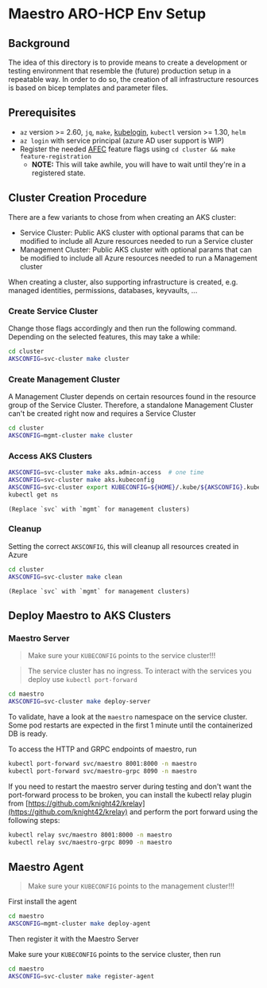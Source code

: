# Maestro ARO-HCP Env Setup

## Background

The idea of this directory is to provide means to create a development or testing environment that resemble the (future) production setup in a repeatable way. In order to do so, the creation of all infrastructure resources is based on bicep templates and parameter files.

## Prerequisites

* `az` version >= 2.60, `jq`, `make`, [kubelogin](https://azure.github.io/kubelogin/install.html), `kubectl` version >= 1.30, `helm`
* `az login` with service principal (azure AD user support is WIP)
* Register the needed [AFEC](https://aka.ms/afec) feature flags using `cd cluster && make feature-registration`
    * __NOTE:__ This will take awhile, you will have to wait until they're in a registered state.

## Cluster Creation Procedure

There are a few variants to chose from when creating an AKS cluster:

* Service Cluster: Public AKS cluster with optional params that can be modified to include all Azure resources needed to run a Service cluster
* Management Cluster: Public AKS cluster with optional params that can be modified to include all Azure resources needed to run a Management cluster

When creating a cluster, also supporting infrastructure is created, e.g. managed identities, permissions, databases, keyvaults, ...

### Create Service Cluster

Change those flags accordingly and then run the following command. Depending on the selected features, this may take a while:

  ```bash
  cd cluster
  AKSCONFIG=svc-cluster make cluster
  ```

### Create Management Cluster

A Management Cluster depends on certain resources found in the resource group of the Service Cluster. Therefore, a standalone Management Cluster can't be created right now and requires a Service Cluster

  ```bash
  cd cluster
  AKSCONFIG=mgmt-cluster make cluster
  ```

### Access AKS Clusters

   ```bash
   AKSCONFIG=svc-cluster make aks.admin-access  # one time
   AKSCONFIG=svc-cluster make aks.kubeconfig
   AKSCONFIG=svc-cluster export KUBECONFIG=${HOME}/.kube/${AKSCONFIG}.kubeconfig
   kubectl get ns
   ```

    (Replace `svc` with `mgmt` for management clusters)

### Cleanup

Setting the correct `AKSCONFIG`, this will cleanup all resources created in Azure

   ```bash
   cd cluster
   AKSCONFIG=svc-cluster make clean
   ```

    (Replace `svc` with `mgmt` for management clusters)

## Deploy Maestro to AKS Clusters

### Maestro Server

> Make sure your `KUBECONFIG` points to the service cluster!!!

> The service cluster has no ingress. To interact with the services you deploy use `kubectl port-forward`

  ```bash
  cd maestro
  AKSCONFIG=svc-cluster make deploy-server
  ```

To validate, have a look at the `maestro` namespace on the service cluster. Some pod restarts are expected in the first 1 minute until the containerized DB is ready.

To access the HTTP and GRPC endpoints of maestro, run

  ```bash
  kubectl port-forward svc/maestro 8001:8000 -n maestro
  kubectl port-forward svc/maestro-grpc 8090 -n maestro
  ```

If you need to restart the maestro server during testing and don't want the port-forward process to be broken, you can install the kubectl relay plugin from [https://github.com/knight42/krelay](https://github.com/knight42/krelay) and perform the port forward using the following steps:


  ```bash
  kubectl relay svc/maestro 8001:8000 -n maestro
  kubectl relay svc/maestro-grpc 8090 -n maestro
  ```

## Maestro Agent

> Make sure your `KUBECONFIG` points to the management cluster!!!

First install the agent

  ```bash
  cd maestro
  AKSCONFIG=mgmt-cluster make deploy-agent
  ```

Then register it with the Maestro Server

Make sure your `KUBECONFIG` points to the service cluster, then run

  ```bash
  cd maestro
  AKSCONFIG=svc-cluster make register-agent
  ```
